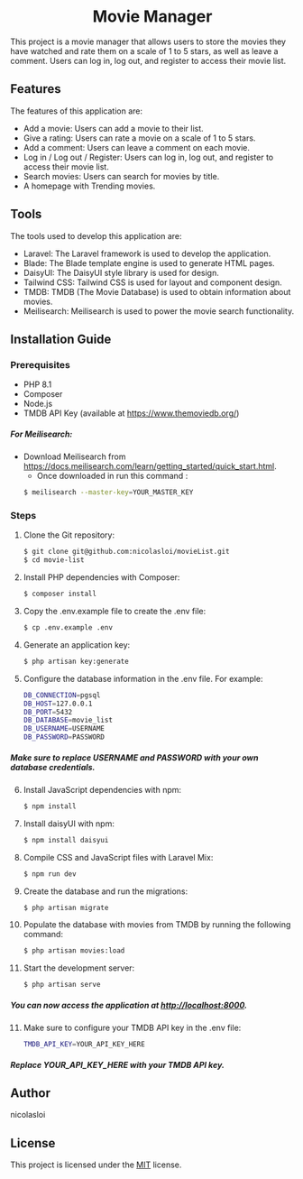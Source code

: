 <h1 align="center"> Movie Manager </h1>

This project is a movie manager that allows users to store the movies they have watched and rate them on a scale of 1 to 5 stars, as well as leave a comment. Users can log in, log out, and register to access their movie list.

## Features

The features of this application are:

- Add a movie: Users can add a movie to their list.
- Give a rating: Users can rate a movie on a scale of 1 to 5 stars.
- Add a comment: Users can leave a comment on each movie.
- Log in / Log out / Register: Users can log in, log out, and register to access their movie list.
- Search movies: Users can search for movies by title.
- A homepage with Trending movies.

## Tools

The tools used to develop this application are:

- Laravel: The Laravel framework is used to develop the application.
- Blade: The Blade template engine is used to generate HTML pages.
- DaisyUI: The DaisyUI style library is used for design.
- Tailwind CSS: Tailwind CSS is used for layout and component design.
- TMDB: TMDB (The Movie Database) is used to obtain information about movies.
- Meilisearch: Meilisearch is used to power the movie search functionality.

## Installation Guide

### Prerequisites

- PHP 8.1
- Composer
- Node.js
- TMDB API Key (available at https://www.themoviedb.org/)

##### For Meilisearch:

 - Download Meilisearch from https://docs.meilisearch.com/learn/getting_started/quick_start.html.
   - Once downloaded in run this command : 
    ```bash
   $ meilisearch --master-key=YOUR_MASTER_KEY
   ```

### Steps

1. Clone the Git repository:

   ```bash
   $ git clone git@github.com:nicolasloi/movieList.git
   $ cd movie-list
    ```
2. Install PHP dependencies with Composer:

    ```bash
    $ composer install
    ````
3. Copy the .env.example file to create the .env file:

    ```bash
    $ cp .env.example .env
    ```

4. Generate an application key:
   
    ```bash
   $ php artisan key:generate
    ```
   
5. Configure the database information in the .env file. For example:
   
    ```bash 
    DB_CONNECTION=pgsql
    DB_HOST=127.0.0.1
    DB_PORT=5432
    DB_DATABASE=movie_list
    DB_USERNAME=USERNAME
    DB_PASSWORD=PASSWORD
   ```

##### Make sure to replace USERNAME and PASSWORD with your own database credentials.


6. Install JavaScript dependencies with npm:

    ```bash
    $ npm install
    ```
7. Install daisyUI  with npm:
    ```bash
   $ npm install daisyui
    ```
   
7. Compile CSS and JavaScript files with Laravel Mix:

    ```bash
    $ npm run dev
    ```
8. Create the database and run the migrations:

    ```bash
    $ php artisan migrate
    ```
9. Populate the database with movies from TMDB by running the following command:

    ```bash
    $ php artisan movies:load
    ```
10. Start the development server:

    ```bash
    $ php artisan serve
    ```
##### You can now access the application at <http://localhost:8000>.

11. Make sure to configure your TMDB API key in the .env file:

    ```bash
    TMDB_API_KEY=YOUR_API_KEY_HERE
    ```
##### Replace YOUR_API_KEY_HERE with your TMDB API key.

## Author

nicolasloi

## License

This project is licensed under the [MIT](https://opensource.org/licenses/MIT) license.
